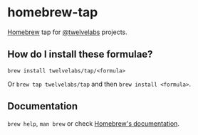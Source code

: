 # homebrew-tap

[Homebrew](https://brew.sh) tap for [@twelvelabs](https://github.com/twelvelabs) projects.

## How do I install these formulae?

`brew install twelvelabs/tap/<formula>`

Or `brew tap twelvelabs/tap` and then `brew install <formula>`.

## Documentation

`brew help`, `man brew` or check [Homebrew's documentation](https://docs.brew.sh).
